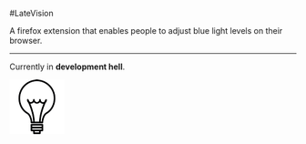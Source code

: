 #LateVision

A firefox extension that enables people to adjust blue light levels on their browser.

---

Currently in **development hell**.


![idea-light-bulb-png-96px.png](.\latevison\icons\idea-light-bulb-png-96px.png)
